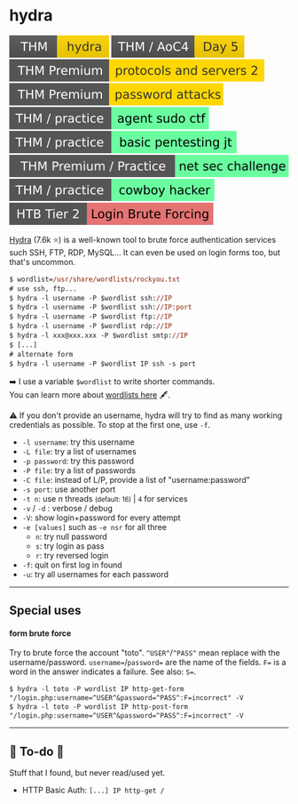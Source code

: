 # hydra

[![hydra](../../../../_badges/thm/hydra.svg)](https://tryhackme.com/room/hydra)
[![adventofcyber4](../../../../_badges/thm/adventofcyber4/day5.svg)](https://tryhackme.com/room/adventofcyber4)
[![protocolsandservers2](../../../../_badges/thmp/protocolsandservers2.svg)](https://tryhackme.com/room/protocolsandservers2)
[![passwordattacks](../../../../_badges/thmp/passwordattacks.svg)](https://tryhackme.com/room/passwordattacks)
[![agentsudoctf](../../../../_badges/thm-p/agentsudoctf.svg)](https://tryhackme.com/room/agentsudoctf)
[![basicpentestingjt](../../../../_badges/thm-p/basicpentestingjt.svg)](https://tryhackme.com/room/basicpentestingjt)
[![netsecchallenge](../../../../_badges/thmp-p/netsecchallenge.svg)](https://tryhackme.com/room/netsecchallenge)
[![cowboyhacker](../../../../_badges/thm-p/cowboyhacker.svg)](https://tryhackme.com/room/cowboyhacker)
[![loginbruteforcing](../../../../../cybersecurity/_badges/htb/loginbruteforcing.svg)](https://academy.hackthebox.com/course/preview/login-brute-forcing)

<div class="row row-cols-md-2"><div>

[Hydra](https://github.com/vanhauser-thc/thc-hydra) (7.6k ⭐) is a well-known tool to brute force authentication services such SSH, FTP, RDP, MySQL... It can even be used on login forms too, but that's uncommon.

```ps
$ wordlist=/usr/share/wordlists/rockyou.txt
# use ssh, ftp...
$ hydra -l username -P $wordlist ssh://IP
$ hydra -l username -P $wordlist ssh://IP:port
$ hydra -l username -P $wordlist ftp://IP
$ hydra -l username -P $wordlist rdp://IP
$ hydra -l xxx@xxx.xxx -P $wordlist smtp://IP
$ [...]
# alternate form
$ hydra -l username -P $wordlist IP ssh -s port
```

➡️ I use a variable `$wordlist` to write shorter commands. <br>
 You can learn more about [wordlists here](/cybersecurity/red-team/_knowledge/topics/wordlists.md) 🖋️.

⚠️ If you don't provide an username, hydra will try to find as many working credentials as possible. To stop at the first one, use `-f`.
</div><div class="align-self-center">

* `-l username`: try this username
* `-L file`: try a list of usernames
* `-p password`: try this password
* `-P file`: try a list of passwords
* `-C file`: instead of L/P, provide a list of "username:password"
* `-s port`: use another port
* `-t n`: use $n$ threads <small>(default: 16)</small> | `4` for services
* `-v` / `-d` : verbose / debug
* `-V`: show login+password for every attempt
* `-e [values]` such as `-e nsr` for all three
    * `n`: try null password
    * `s`: try login as pass
    * `r`: try reversed login
* `-f`: quit on first log in found
* `-u`: try all usernames for each password
</div></div>

<hr class="sep-both">

## Special uses

<div class="row row-cols-md-2"><div>

#### form brute force

Try to brute force the account "toto". `^USER^`/`^PASS^` mean replace with the username/password. `username=`/`password=` are the name of the fields. `F=` is a word in the answer indicates a failure. See also: `S=`.

```shell!
$ hydra -l toto -P wordlist IP http-get-form "/login.php:username=^USER^&password=^PASS^:F=incorrect" -V
$ hydra -l toto -P wordlist IP http-post-form "/login.php:username=^USER^&password=^PASS^:F=incorrect" -V
```
</div><div>
</div></div>

<hr class="sep-both">

## 👻 To-do 👻

Stuff that I found, but never read/used yet.

<div class="row row-cols-lg-2"><div>

* HTTP Basic Auth: `[...] IP http-get /`
</div><div>


</div></div>